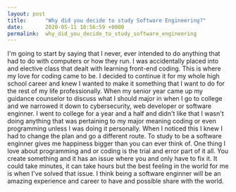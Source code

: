 ```yaml
---
layout: post
title:      "Why did you decide to study Software Engineering?"
date:       2020-05-11 18:56:59 +0000
permalink:  why_did_you_decide_to_study_software_engineering
---
```



I'm going to start by saying that I never, ever intended to do anything that had to do with computers or how they run. I was accidentally placed into and elective class that dealt with learning front-end coding. This is where my love for coding came to be. I decided to continue it for my whole high school career and knew I wanted to make it something that I want to do for the rest of my life professionally. When my senior year came up my guidance counselor to discuss what I should major in when I go to college and we narrowed it down to cybersecurity, web developer or software enginner. I went to college for a year and a half and didn't like that I wasn't doing anything that was pertaining to my major meaning coding or even programming unless I was doing it personally. When I noticed this I knew I had to change the plan and go a different route. To study to be a software enginner gives me happiness bigger than you can ever think of. One thing I love about programming and or coding is the trial and error part of it all. You create something and it has an issue where you and only have to fix it. It could take minutes, it can take hours but the best feeling in the world for me is when I've solved that issue. I think being a software enginner will be an amazing experience and career to have and possible share with the world.
